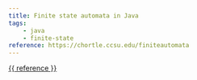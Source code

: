 ```yaml
---
title: Finite state automata in Java
tags:
    - java
    - finite-state
reference: https://chortle.ccsu.edu/finiteautomata
---
```

<a href="{{ reference }}">{{ reference }}</a>
